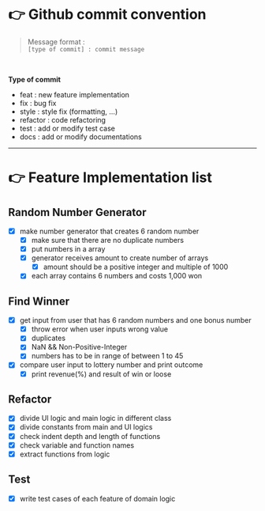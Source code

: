 # 👉 Github commit convention

> Message format : <br>`[type of commit] : commit message`

<br>

**Type of commit**

* feat : new feature implementation
* fix : bug fix
* style : style fix (formatting, ...)
* refactor : code refactoring
* test : add or modify test case
* docs : add or modify documentations

---

# 👉 Feature Implementation list
## Random Number Generator
- [x] make number generator that creates 6 random number
  - [x] make sure that there are no duplicate numbers
  - [x] put numbers in a array
  - [x] generator receives amount to create number of arrays
    - [x] amount should be a positive integer and multiple of 1000
  - [x] each array contains 6 numbers and costs 1,000 won

## Find Winner
- [x] get input from user that has 6 random numbers and one bonus number
  - [x] throw error when user inputs wrong value
   - [x] duplicates
   - [x] NaN && Non-Positive-Integer
   - [x] numbers has to be in range of between 1 to 45
- [x] compare user input to lottery number and print outcome
  - [x] print revenue(%) and result of win or loose

## Refactor
- [x] divide UI logic and main logic in different class
- [x] divide constants from main and UI logics
- [x] check indent depth and length of functions
- [x] check variable and function names
- [x] extract functions from logic

## Test
- [x] write test cases of each feature of domain logic